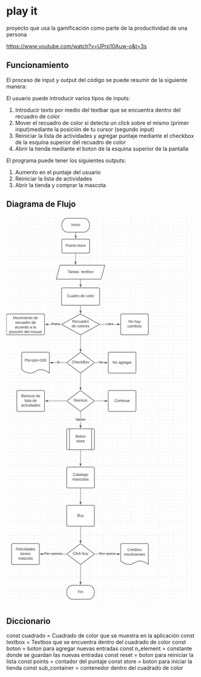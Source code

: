 # play it

proyecto que usa la gamificación como parte de la productividad de una persona

https://www.youtube.com/watch?v=UPrp10Auw-o&t=3s


## Funcionamiento

El proceso de input y output del código se puede resumir de la siguiente manera:

El usuario puede introducir varios tipos de inputs:
1. Introducir texto por medio del textbar que se encuentra dentro del recuadro de color
2. Mover el recuadro de color si detecta un click sobre el mismo (primer input)mediante la posición de tu cursor (segundo input) 
3. Reiniciar la lista de actividades y agregar puntaje mediante el checkbox de la esquina superior del recuadro de color
4. Abrir la tienda mediante el boton de la esquina superior de la pantalla 

El programa puede tener los siguientes outputs:
1. Aumento en el puntaje del usuario
2. Reiniciar la lista de actividades
3. Abrir la tienda y comprar la mascota

## Diagrama de Flujo

![](assets/f51cf93c-477e-4b16-a418-1e4fabd41e60.jpg)

## Diccionario

const cuadrado = Cuadrado de color que se muestra en la aplicación
const textbox = Textbox que se encuentra dentro del cuadrado de color
const boton = boton para agregar nuevas entradas
const n_element = constante donde se guardan las nuevas entradas
const reset = boton para reiniciar la lista
const points = contador del puntaje
const store = boton para iniciar la tienda
const sub_container = contenedor dentro del cuadrado de color


